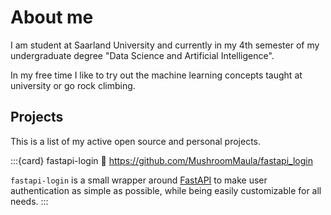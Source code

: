 # About me
I am student at Saarland University and currently in my 4th semester of my undergraduate degree "Data Science and Artificial Intelligence".

In my free time I like to try out the machine learning concepts taught at university or go rock climbing.

## Projects
This is a list of my active open source and personal projects.

:::{card} fastapi-login
:link: https://github.com/MushroomMaula/fastapi_login

`fastapi-login` is a small wrapper around [FastAPI](https://fastapi.tiangolo.com/) to make user authentication as simple as possible, while being easily customizable for all needs.
:::